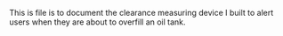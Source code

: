 This is file is to document the clearance measuring device I built to alert users when they are about to overfill an oil tank.
